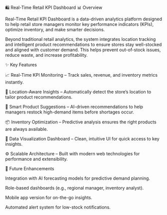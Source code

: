 🛍️ Real-Time Retail KPI Dashboard
📊 Overview

Real-Time Retail KPI Dashboard is a data-driven analytics platform designed to help retail store managers monitor key performance indicators (KPIs), optimize inventory, and make smarter decisions.

Beyond traditional retail analytics, the system integrates location tracking and intelligent product recommendations to ensure stores stay well-stocked and aligned with customer demand. This helps prevent out-of-stock issues, reduce waste, and increase profitability.



✨ Key Features

📈 Real-Time KPI Monitoring – Track sales, revenue, and inventory metrics instantly.

📍 Location-Aware Insights – Automatically detect the store’s location to tailor product recommendations.

🤖 Smart Product Suggestions – AI-driven recommendations to help managers restock high-demand items before shortages occur.

📦 Inventory Optimization – Predictive analysis ensures the right products are always available.

🧠 Data Visualization Dashboard – Clean, intuitive UI for quick access to key insights.

⚙️ Scalable Architecture – Built with modern web technologies for performance and extensibility.





🧩 Future Enhancements

Integration with AI forecasting models for predictive demand planning.

Role-based dashboards (e.g., regional manager, inventory analyst).

Mobile app version for on-the-go insights.

Automated alert system for low-stock notifications.
